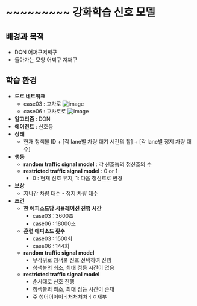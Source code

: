 # ~~~~~~~~~ 강화학습 신호 모델 
## 배경과 목적


- DQN 어쩌구저쩌구
- 돌아가는 모양 어쩌구 저쩌구
## 학습 환경
- **도로 네트워크**
  - case03 : 교차로 ![image](https://user-images.githubusercontent.com/58590260/137259592-73087132-a10d-4701-927d-6c3a9eabe89c.png)
  - case06 : 교차로로 ![image](https://user-images.githubusercontent.com/58590260/137259384-c9220f41-e80b-44f4-adc6-984875ef6786.png)
- **알고리즘** : DQN
- **에이전트** : 신호등
- **상태**
  - 현재 청색불 ID + [각 lane별 차량 대기 시간의 합] + [각 lane별 정지 차량 대수]
- **행동**
  - **random traffic signal model** : 각 신호등의 청신호의 수
  - **restricted traffic signal model** : 0 or 1
    - 0 : 현재 신호 유지, 1: 다음 청신호로 변경
- **보상**
  - 지나간 차량 대수 - 정지 차량 대수
- **조건**
  - **한 에피소드당 시뮬레이션 진행 시간**
    - case03 : 3600초
    - case06 : 18000초
  - **훈련 에피소드 횟수**
    - case03 : 1500회
    - case06 : 144회
  - **random traffic signal model**
    - 무작위로 청색불 신호 선택하여 진행
    - 청색불의 최소, 최대 점등 시간이 없음
  - **restricted traffic signal model**
    - 순서대로 신호 진행
    - 청색불의 최소, 최대 점등 시간이 존재
    - 주 청어어어어ㅓ처처처처ㅓㅇ새부

